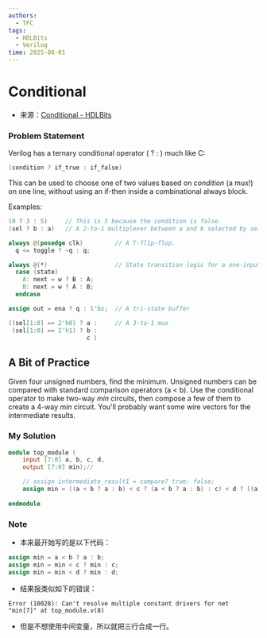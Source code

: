 ```yaml
---
authors:
  - TFC
tags:
  - HDLBits
  - Verilog
time: 2025-08-01
---
```


# Conditional
- 来源：[Conditional - HDLBits](https://hdlbits.01xz.net/wiki/Conditional)

### Problem Statement
Verilog has a ternary conditional operator ( ? : ) much like C:
```Verilog
(condition ? if_true : if_false)
```

This can be used to choose one of two values based on _condition_ (a mux!) on one line, without using an if-then inside a combinational always block.

Examples:
```Verilog
(0 ? 3 : 5)     // This is 5 because the condition is false.
(sel ? b : a)   // A 2-to-1 multiplexer between a and b selected by sel.

always @(posedge clk)         // A T-flip-flop.
  q <= toggle ? ~q : q;

always @(*)                   // State transition logic for a one-input FSM
  case (state)
    A: next = w ? B : A;
    B: next = w ? A : B;
  endcase

assign out = ena ? q : 1'bz;  // A tri-state buffer

((sel[1:0] == 2'h0) ? a :     // A 3-to-1 mux
 (sel[1:0] == 2'h1) ? b :
                      c )
```

## A Bit of Practice

Given four unsigned numbers, find the minimum. Unsigned numbers can be compared with standard comparison operators (a < b). Use the conditional operator to make two-way _min_ circuits, then compose a few of them to create a 4-way _min_ circuit. You'll probably want some wire vectors for the intermediate results.

### My Solution

```Verilog
module top_module (
    input [7:0] a, b, c, d,
    output [7:0] min);//

    // assign intermediate_result1 = compare? true: false;
    assign min = ((a < b ? a : b) < c ? (a < b ? a : b) : c) < d ? ((a < b ? a : b) < c ? (a < b ? a : b) : c) : d;
    
endmodule
```

### Note
- 本来最开始写的是以下代码：
```Verilog
assign min = a < b ? a : b;
assign min = min < c ? min : c;
assign min = min < d ? min : d;
```
- 结果报类似如下的错误：
```
Error (10028): Can't resolve multiple constant drivers for net "min[7]" at top_module.v(8)
```
- 但是不想使用中间变量，所以就把三行合成一行。